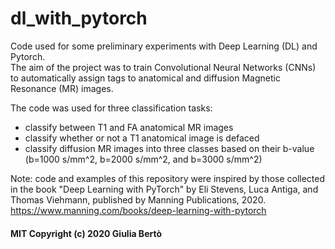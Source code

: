 # dl_with_pytorch
Code used for some preliminary experiments with Deep Learning (DL) and Pytorch.\
The aim of the project was to train Convolutional Neural Networks (CNNs) to automatically assign tags to anatomical and diffusion Magnetic Resonance (MR) images.

The code was used for three classification tasks:
* classify between T1 and FA anatomical MR images
* classify whether or not a T1 anatomical image is defaced
* classify diffusion MR images into three classes based on their b-value (b=1000 s/mm^2, b=2000 s/mm^2, and b=3000 s/mm^2) 

Note: code and examples of this repository were inspired by those collected in the book "Deep Learning with PyTorch" by Eli Stevens, Luca Antiga, and Thomas Viehmann, published by Manning Publications, 2020. https://www.manning.com/books/deep-learning-with-pytorch

#### MIT Copyright (c) 2020 Giulia Bertò
